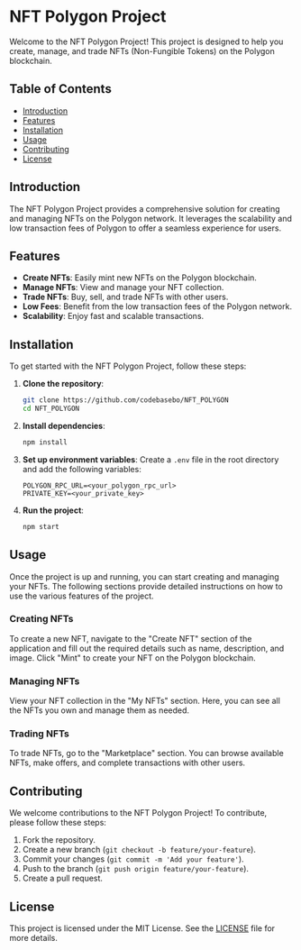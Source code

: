 # NFT Polygon Project

Welcome to the NFT Polygon Project! This project is designed to help you create, manage, and trade NFTs (Non-Fungible Tokens) on the Polygon blockchain.

## Table of Contents

- [Introduction](#introduction)
- [Features](#features)
- [Installation](#installation)
- [Usage](#usage)
- [Contributing](#contributing)
- [License](#license)

## Introduction

The NFT Polygon Project provides a comprehensive solution for creating and managing NFTs on the Polygon network. It leverages the scalability and low transaction fees of Polygon to offer a seamless experience for users.

## Features

- **Create NFTs**: Easily mint new NFTs on the Polygon blockchain.
- **Manage NFTs**: View and manage your NFT collection.
- **Trade NFTs**: Buy, sell, and trade NFTs with other users.
- **Low Fees**: Benefit from the low transaction fees of the Polygon network.
- **Scalability**: Enjoy fast and scalable transactions.

## Installation

To get started with the NFT Polygon Project, follow these steps:

1. **Clone the repository**:
    ```bash
    git clone https://github.com/codebasebo/NFT_POLYGON
    cd NFT_POLYGON
    ```

2. **Install dependencies**:
    ```bash
    npm install
    ```

3. **Set up environment variables**:
    Create a `.env` file in the root directory and add the following variables:
    ```plaintext
    POLYGON_RPC_URL=<your_polygon_rpc_url>
    PRIVATE_KEY=<your_private_key>
    ```

4. **Run the project**:
    ```bash
    npm start
    ```

## Usage

Once the project is up and running, you can start creating and managing your NFTs. The following sections provide detailed instructions on how to use the various features of the project.

### Creating NFTs

To create a new NFT, navigate to the "Create NFT" section of the application and fill out the required details such as name, description, and image. Click "Mint" to create your NFT on the Polygon blockchain.

### Managing NFTs

View your NFT collection in the "My NFTs" section. Here, you can see all the NFTs you own and manage them as needed.

### Trading NFTs

To trade NFTs, go to the "Marketplace" section. You can browse available NFTs, make offers, and complete transactions with other users.

## Contributing

We welcome contributions to the NFT Polygon Project! To contribute, please follow these steps:

1. Fork the repository.
2. Create a new branch (`git checkout -b feature/your-feature`).
3. Commit your changes (`git commit -m 'Add your feature'`).
4. Push to the branch (`git push origin feature/your-feature`).
5. Create a pull request.

## License

This project is licensed under the MIT License. See the [LICENSE](LICENSE) file for more details.
